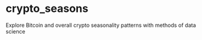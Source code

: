 # crypto_seasons
Explore Bitcoin and overall crypto seasonality patterns with methods of data science
